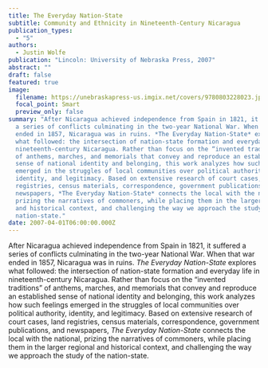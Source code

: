 ```yaml
---
title: The Everyday Nation-State
subtitle: Community and Ethnicity in Nineteenth-Century Nicaragua
publication_types:
  - "5"
authors:
  - Justin Wolfe
publication: "Lincoln: University of Nebraska Press, 2007"
abstract: ""
draft: false
featured: true
image:
  filename: https://unebraskapress-us.imgix.net/covers/9780803228023.jpg?auto=format&w=200
  focal_point: Smart
  preview_only: false
summary: "After Nicaragua achieved independence from Spain in 1821, it suffered
  a series of conflicts culminating in the two-year National War. When that war
  ended in 1857, Nicaragua was in ruins. *The Everyday Nation-State* explores
  what followed: the intersection of nation-state formation and everyday life in
  nineteenth-century Nicaragua. Rather than focus on the “invented traditions”
  of anthems, marches, and memorials that convey and reproduce an established
  sense of national identity and belonging, this work analyzes how such feelings
  emerged in the struggles of local communities over political authority,
  identity, and legitimacy. Based on extensive research of court cases, land
  registries, census materials, correspondence, government publications, and
  newspapers, *The Everyday Nation-State* connects the local with the national,
  prizing the narratives of commoners, while placing them in the larger regional
  and historical context, and challenging the way we approach the study of the
  nation-state."
date: 2007-04-01T06:00:00.000Z
---
```

After Nicaragua achieved independence from Spain in 1821, it suffered a series of conflicts culminating in the two-year National War. When that war ended in 1857, Nicaragua was in ruins. *The Everyday Nation-State* explores what followed: the intersection of nation-state formation and everyday life in nineteenth-century Nicaragua. Rather than focus on the “invented traditions” of anthems, marches, and memorials that convey and reproduce an established sense of national identity and belonging, this work analyzes how such feelings emerged in the struggles of local communities over political authority, identity, and legitimacy. Based on extensive research of court cases, land registries, census materials, correspondence, government publications, and newspapers, *The Everyday Nation-State* connects the local with the national, prizing the narratives of commoners, while placing them in the larger regional and historical context, and challenging the way we approach the study of the nation-state.
